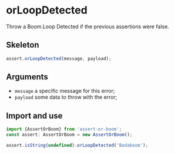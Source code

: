 # orLoopDetected

Throw a Boom.Loop Detected if the previous assertions were false.

## Skeleton

```ts
assert.orLoopDetected(message, payload);
```

## Arguments

- `message` a specific message for this error;
- `payload` some data to throw with the error;

## Import and use

```ts
import {AssertOrBoom} from 'assert-or-boom';
const assert: AssertOrBoom = new AssertOrBoom();

assert.isString(undefined).orLoopDetected('Badaboom');
```
